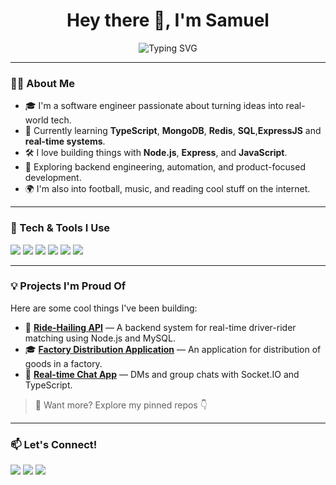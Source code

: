 <!-- Profile Header -->
<h1 align="center">Hey there 👋, I'm Samuel</h1>
<p align="center">
  <img src="https://readme-typing-svg.demolab.com font=Fira+Code&size=24&duration=3000&pause=1000&color=F7695B&center=true&vCenter=true&width=435&lines=Junior+Developer+%E2%9C%A8;Lover+of+clean+code+and+coffee+%F0%9F%8D%B5;Always+learning%2C+always+building+%F0%9F%9A%80" alt="Typing SVG" />
</p>

---

<!-- About Me -->
### 🙋‍♂️ About Me
- 🎓 I'm a software engineer passionate about turning ideas into real-world tech.
- 🌱 Currently learning **TypeScript**, **MongoDB**, **Redis**, **SQL**,**ExpressJS** and **real-time systems**.
- 🛠️ I love building things with **Node.js**, **Express**, and **JavaScript**.
- 🧠 Exploring backend engineering, automation, and product-focused development.
- 🌍 I'm also into football, music, and reading cool stuff on the internet.

---

<!-- Tech Stack (Colorful badges) -->
### 🔧 Tech & Tools I Use
<p align="left">
  <img src="https://img.shields.io/badge/JavaScript-F7DF1E?style=for-the-badge&logo=javascript&logoColor=black"/>
  <img src="https://img.shields.io/badge/Node.js-339933?style=for-the-badge&logo=nodedotjs&logoColor=white"/>
  <img src="https://img.shields.io/badge/Express.js-000000?style=for-the-badge&logo=express&logoColor=white"/>
  <img src="https://img.shields.io/badge/MongoDB-4EA94B?style=for-the-badge&logo=mongodb&logoColor=white"/>
  <img src="https://img.shields.io/badge/Git-F05032?style=for-the-badge&logo=git&logoColor=white"/>
  <img src="https://img.shields.io/badge/Postman-FF6C37?style=for-the-badge&logo=postman&logoColor=white"/>
</p>

---

<!-- Projects -->
### 💡 Projects I'm Proud Of
Here are some cool things I've been building:

- 🔐 **[Ride-Hailing API](https://github.com/Samueliyiola/Ride-Hailing-Platform-Api)** — A backend system for real-time driver-rider matching using Node.js and MySQL.
- 🎓 **[Factory Distribution Application](https://github.com/Samueliyiola/Factory-Distribution-Application)** — An application for distribution of goods in a factory.
- 💬 **[Real-time Chat App](https://github.com/Samueliyiola/Social-Media-Application)** — DMs and group chats with Socket.IO and TypeScript.

> 💬 Want more? Explore my pinned repos 👇

---

<!-- Let's Connect -->
### 📫 Let's Connect!
<p align="left">
  <a href="mailto:samueliyiola13@gmail.com"><img src="https://img.shields.io/badge/Email-D14836?style=for-the-badge&logo=gmail&logoColor=white"/></a>
  <a href="https://linkedin.com/in/samueliyiola123"><img src="https://img.shields.io/badge/LinkedIn-0077B5?style=for-the-badge&logo=linkedin&logoColor=white"/></a>
  <a href="https://twitter.com/samiyiola"><img src="https://img.shields.io/badge/Twitter-1DA1F2?style=for-the-badge&logo=twitter&logoColor=white"/></a>
</p>



